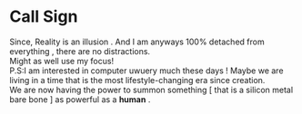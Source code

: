 # Call Sign

Since, Reality is an illusion . And I am anyways 100% detached from everything , there are no distractions. <br>
Might as well use my focus! <br>
P.S:I am interested in computer uwuery much these days ! Maybe we are living in a time that is the most lifestyle-changing era since creation. <br> We are now having the power to summon something [ that is a silicon metal bare bone ] as powerful as a **human** .
